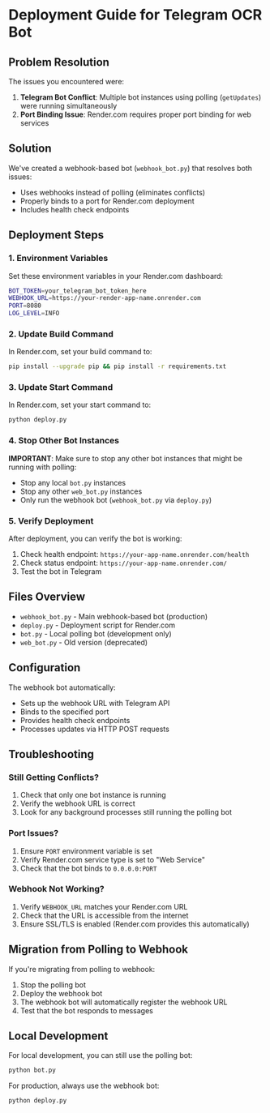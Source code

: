 # Deployment Guide for Telegram OCR Bot

## Problem Resolution

The issues you encountered were:

1. **Telegram Bot Conflict**: Multiple bot instances using polling (`getUpdates`) were running simultaneously
2. **Port Binding Issue**: Render.com requires proper port binding for web services

## Solution

We've created a webhook-based bot (`webhook_bot.py`) that resolves both issues:

- Uses webhooks instead of polling (eliminates conflicts)
- Properly binds to a port for Render.com deployment
- Includes health check endpoints

## Deployment Steps

### 1. Environment Variables

Set these environment variables in your Render.com dashboard:

```bash
BOT_TOKEN=your_telegram_bot_token_here
WEBHOOK_URL=https://your-render-app-name.onrender.com
PORT=8080
LOG_LEVEL=INFO
```

### 2. Update Build Command

In Render.com, set your build command to:

```bash
pip install --upgrade pip && pip install -r requirements.txt
```

### 3. Update Start Command

In Render.com, set your start command to:

```bash
python deploy.py
```

### 4. Stop Other Bot Instances

**IMPORTANT**: Make sure to stop any other bot instances that might be running with polling:

- Stop any local `bot.py` instances
- Stop any other `web_bot.py` instances
- Only run the webhook bot (`webhook_bot.py` via `deploy.py`)

### 5. Verify Deployment

After deployment, you can verify the bot is working:

1. Check health endpoint: `https://your-app-name.onrender.com/health`
2. Check status endpoint: `https://your-app-name.onrender.com/`
3. Test the bot in Telegram

## Files Overview

- `webhook_bot.py` - Main webhook-based bot (production)
- `deploy.py` - Deployment script for Render.com
- `bot.py` - Local polling bot (development only)
- `web_bot.py` - Old version (deprecated)

## Configuration

The webhook bot automatically:

- Sets up the webhook URL with Telegram API
- Binds to the specified port
- Provides health check endpoints
- Processes updates via HTTP POST requests

## Troubleshooting

### Still Getting Conflicts?

1. Check that only one bot instance is running
2. Verify the webhook URL is correct
3. Look for any background processes still running the polling bot

### Port Issues?

1. Ensure `PORT` environment variable is set
2. Verify Render.com service type is set to "Web Service"
3. Check that the bot binds to `0.0.0.0:PORT`

### Webhook Not Working?

1. Verify `WEBHOOK_URL` matches your Render.com URL
2. Check that the URL is accessible from the internet
3. Ensure SSL/TLS is enabled (Render.com provides this automatically)

## Migration from Polling to Webhook

If you're migrating from polling to webhook:

1. Stop the polling bot
2. Deploy the webhook bot
3. The webhook bot will automatically register the webhook URL
4. Test that the bot responds to messages

## Local Development

For local development, you can still use the polling bot:

```bash
python bot.py
```

For production, always use the webhook bot:

```bash
python deploy.py
```